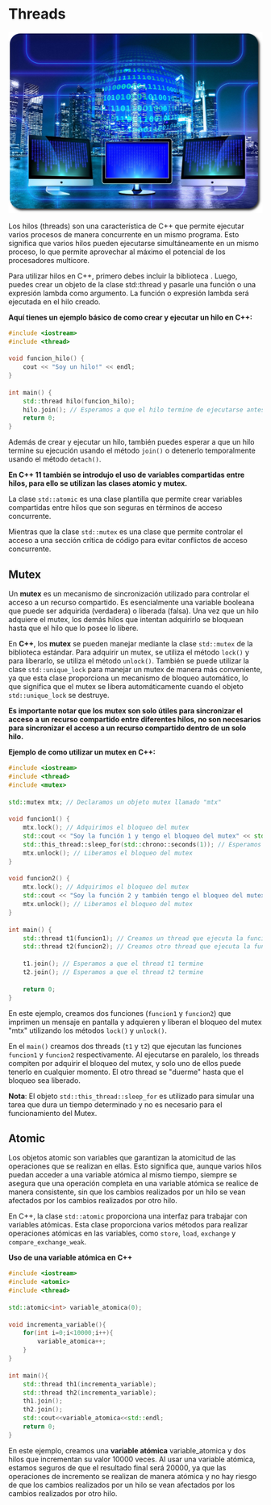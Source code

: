 # Threads

<p align="center">
  <img src="hilo.png" />
</p>

Los hilos (threads) son una característica de C++ que permite ejecutar varios procesos de manera concurrente en un mismo programa. Esto significa que varios hilos pueden ejecutarse simultáneamente en un mismo proceso, lo que permite aprovechar al máximo el potencial de los procesadores multicore.

Para utilizar hilos en C++, primero debes incluir la biblioteca <thread>. Luego, puedes crear un objeto de la clase std::thread y pasarle una función o una expresión lambda como argumento. La función o expresión lambda será ejecutada en el hilo creado.

**Aquí tienes un ejemplo básico de como crear y ejecutar un hilo en C++:**

```c++
#include <iostream>
#include <thread>

void funcion_hilo() {
    cout << "Soy un hilo!" << endl;
}

int main() {
    std::thread hilo(funcion_hilo);
    hilo.join(); // Esperamos a que el hilo termine de ejecutarse antes de terminar el programa principal
    return 0;
}
```

Además de crear y ejecutar un hilo, también puedes esperar a que un hilo termine su ejecución usando el método `join()` o detenerlo temporalmente usando el método `detach()`.

**En C++ 11 también se introdujo el uso de variables compartidas entre hilos, para ello se utilizan las clases atomic y mutex.**

La clase `std::atomic` es una clase plantilla que permite crear variables compartidas entre hilos que son seguras en términos de acceso concurrente.

Mientras que la clase `std::mutex` es una clase que permite controlar el acceso a una sección crítica de código para evitar conflictos de acceso concurrente.

## Mutex

Un **mutex** es un mecanismo de sincronización utilizado para controlar el acceso a un recurso compartido. Es esencialmente una variable booleana que puede ser adquirida (verdadera) o liberada (falsa). Una vez que un hilo adquiere el mutex, los demás hilos que intentan adquirirlo se bloquean hasta que el hilo que lo posee lo libere.

En **C++**, los **mutex** se pueden manejar mediante la clase `std::mutex` de la biblioteca estándar. Para adquirir un mutex, se utiliza el método `lock()` y para liberarlo, se utiliza el método `unlock()`. También se puede utilizar la clase `std::unique_lock` para manejar un mutex de manera más conveniente, ya que esta clase proporciona un mecanismo de bloqueo automático, lo que significa que el mutex se libera automáticamente cuando el objeto `std::unique_lock` se destruye.

**Es importante notar que los mutex son solo útiles para sincronizar el acceso a un recurso compartido entre diferentes hilos, no son necesarios para sincronizar el acceso a un recurso compartido dentro de un solo hilo.**

**Ejemplo de como utilizar un mutex en C++:**

```c++
#include <iostream>
#include <thread>
#include <mutex>

std::mutex mtx; // Declaramos un objeto mutex llamado "mtx"

void funcion1() {
    mtx.lock(); // Adquirimos el bloqueo del mutex
    std::cout << "Soy la función 1 y tengo el bloqueo del mutex" << std::endl;
    std::this_thread::sleep_for(std::chrono::seconds(1)); // Esperamos 1 segundo
    mtx.unlock(); // Liberamos el bloqueo del mutex
}

void funcion2() {
    mtx.lock(); // Adquirimos el bloqueo del mutex
    std::cout << "Soy la función 2 y también tengo el bloqueo del mutex" << std::endl;
    mtx.unlock(); // Liberamos el bloqueo del mutex
}

int main() {
    std::thread t1(funcion1); // Creamos un thread que ejecuta la función 1
    std::thread t2(funcion2); // Creamos otro thread que ejecuta la función 2

    t1.join(); // Esperamos a que el thread t1 termine
    t2.join(); // Esperamos a que el thread t2 termine

    return 0;
}
```

En este ejemplo, creamos dos funciones (`funcion1` y `funcion2`) que imprimen un mensaje en pantalla y adquieren y liberan el bloqueo del mutex "mtx" utilizando los métodos `lock()` y `unlock()`.

En el `main()` creamos dos threads (`t1` y `t2`) que ejecutan las funciones `funcion1` y `funcion2` respectivamente. Al ejecutarse en paralelo, los threads compiten por adquirir el bloqueo del mutex, y solo uno de ellos puede tenerlo en cualquier momento. El otro thread se "duerme" hasta que el bloqueo sea liberado.

**Nota**: El objeto `std::this_thread::sleep_for` es utilizado para simular una tarea que dura un tiempo determinado y no es necesario para el funcionamiento del Mutex.

## Atomic

Los objetos atomic son variables que garantizan la atomicitud de las operaciones que se realizan en ellas. Esto significa que, aunque varios hilos puedan acceder a una variable atómica al mismo tiempo, siempre se asegura que una operación completa en una variable atómica se realice de manera consistente, sin que los cambios realizados por un hilo se vean afectados por los cambios realizados por otro hilo.

En C++, la clase `std::atomic` proporciona una interfaz para trabajar con variables atómicas. Esta clase proporciona varios métodos para realizar operaciones atómicas en las variables, como `store`, `load`, `exchange` y `compare_exchange_weak`.

**Uso de una variable atómica en C++**

```c++
#include <iostream>
#include <atomic>
#include <thread>

std::atomic<int> variable_atomica(0);

void incrementa_variable(){
    for(int i=0;i<10000;i++){
        variable_atomica++;
    }
}

int main(){
    std::thread th1(incrementa_variable);
    std::thread th2(incrementa_variable);
    th1.join();
    th2.join();
    std::cout<<variable_atomica<<std::endl;
    return 0;
}
```

En este ejemplo, creamos una **variable atómica** variable_atomica y dos hilos que incrementan su valor 10000 veces. Al usar una variable atómica, estamos seguros de que el resultado final será 20000, ya que las operaciones de incremento se realizan de manera atómica y no hay riesgo de que los cambios realizados por un hilo se vean afectados por los cambios realizados por otro hilo.